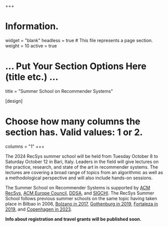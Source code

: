 +++
# Information.
widget = "blank"
headless = true  # This file represents a page section.
weight = 10
active = true 

# ... Put Your Section Options Here (title etc.) ...
title = "Summer School on Recommender Systems"

[design]
  # Choose how many columns the section has. Valid values: 1 or 2.
  columns = "1"
+++

The 2024 RecSys summer school will be held from Tuesday October 8 to Saturday October 12 in Bari, Italy. Leaders in the field will give lectures on the practice, research, and state of the art in recommender systems. The lectures are covering a broad range of topics from an algorithmic as well as a methodological perspective and will also include hands-on sessions. 

The Summer School on Recommender Systems is supported by [ACM RecSys](http://recsys.acm.org), [ACM Europe Council](https://europe.acm.org/), [DDSA](https://ddsa.dk/), and [SIGCHI](https://sigchi.org/).
The RecSys Summer School follows previous summer schools on the same topic having taken place in Bilbao in 2006, [Bolzano in 2017](https://pro.unibz.it/projects/schoolrecsys17/), [Gothenburg in 2019](https://acmrecsys.github.io/rsss2019/), [Fortaleza in 2019](https://sbbd.org.br/lars2019/), and [Copenhagen in 2023](http://acmrecsys.github.io/rsss2023).

**Info about registration and travel grants will be published soon.**

<!--
**Registration is closed. The summer school is sold out.**

**There are no more travel grants available.**
-->
